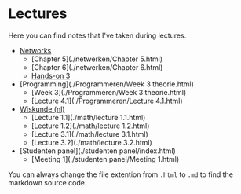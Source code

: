 # Lectures

Here you can find notes that I've taken during lectures.

* [Networks](./netwerken/index.html)
  * [Chapter 5](./netwerken/Chapter 5.html)
  * [Chapter 6](./netwerken/Chapter 6.html)
  * [Hands-on 3](./netwerken/hands-on3.html)
* [Programming](./Programmeren/Week 3 theorie.html)
  * [Week 3](./Programmeren/Week 3 theorie.html)
  * [Lecture 4.1](./Programmeren/Lecture 4.1.html)
* [Wiskunde (nl)](./math/index.html)
  * [Lecture 1.1](./math/lecture 1.1.html)
  * [Lecture 1.2](./math/lecture 1.2.html)
  * [Lecture 3.1](./math/lecture 3.1.html)
  * [Lecture 3.2](./math/lecture 3.2.html)
* [Studenten panel](./studenten panel/index.html)
  * [Meeting 1](./studenten panel/Meeting 1.html)

You can always change the file extention from `.html` to `.md` to find the markdown source code.

